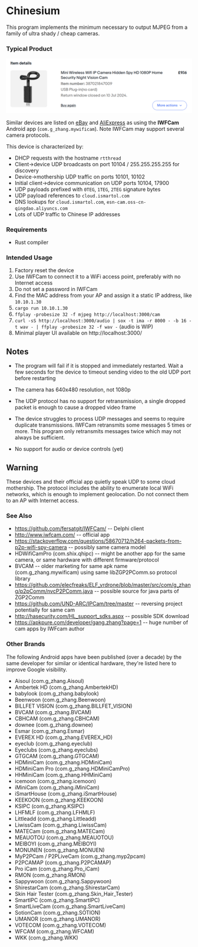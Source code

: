 # Chinesium

This program implements the minimum necessary to output MJPEG from a family of
ultra shady / cheap cameras.


### Typical Product

![Mini Wireless Wifi IP Camera Hidden Spy HD 1080P Home Security Night Vision Cam](images/typical.png)

Similar devices are listed on [eBay](https://www.ebay.co.uk/sch/i.html?_from=R40&_trksid=p2334524.m570.l1313&_nkw=%22iwfcam%22&_sacat=0&LH_TitleDesc=1&_odkw=%22iwfcam%22&_osacat=See-All-Categories) and
[AliExpress](https://vi.aliexpress.com/w/wholesale-%22iwfcam%22.html?spm=a2g0o.home.search.0)
as using the **IWFCam** Android app (`com.g_zhang.mywificam`). Note IWFCam may
support several camera protocols.


This device is characterized by:

* DHCP requests with the hostname `rtthread`
* Client->device UDP broadcasts on port 10104 / 255.255.255.255 for discovery
* Device->mothership UDP traffic on ports 10101, 10102
* Initial client->device communication on UDP ports 10104, 17900
* UDP payloads prefixed with `0TEG`, `1TEG`, `2TEG` signature bytes
* UDP payload references to `cloud.ismartol.com`
* DNS lookups for `cloud.ismartol.com`, `esn-cam.oss-cn-qingdao.aliyuncs.com`
* Lots of UDP traffic to Chinese IP addresses


### Requirements

* Rust compiler


### Intended Usage

1. Factory reset the device
2. Use IWFCam to connect it to a WiFi access point, preferably with no
   Internet access
3. Do not set a password in IWFCam
4. Find the MAC address from your AP and assign it a static IP address, like `10.10.1.30`
5. `cargo run 10.10.1.30`
6. `ffplay -probesize 32 -f mjpeg http://localhost:3000/cam`
7. `curl -sS http://localhost:3000/audio | sox -t ima -r 8000 - -b 16 -t wav - | ffplay -probesize 32 -f wav -` (audio is WIP)
8. Minimal player UI available on http://localhost:3000/


## Notes

* The program will fail if it is stopped and immediately restarted. Wait a few
  seconds for the device to timeout sending video to the old UDP port before
  restarting

* The camera has 640x480 resolution, not 1080p

* The UDP protocol has no support for retransmission, a single dropped packet
  is enough to cause a dropped video frame

* The device struggles to process UDP messages and seems to require duplicate
  transmissions. IWFCam retransmits some messages 5 times or more. This program
  only retransmits messages twice which may not always be sufficient.

* No support for audio or device controls (yet)


## Warning

These devices and their official app quietly speak UDP to some cloud
mothership. The protocol includes the ability to enumerate local WiFi networks,
which is enough to implement geolocation. Do not connect them to an AP with
Internet access.


### See Also

* https://github.com/fersatgit/IWFCam/ -- Delphi client
* http://www.iwfcam.com/ -- official app
* https://stackoverflow.com/questions/58670712/h264-packets-from-p2p-wifi-spy-camera -- possibly same camera model
* HDWifiCamPro (com.shix.qhipc) -- might be another app for the same camera, or same hardware with different firmware/protocol
* BVCAM -- older marketing for same apk name (com.g_zhang.mywificam) using same libZGP2PComm.so protocol library
* https://github.com/elecfreaks/ELF_vrdrone/blob/master/src/com/g_zhang/p2pComm/nvcP2PComm.java -- possible source for java parts of ZGP2Comm
* https://github.com/UND-ARC/IPCam/tree/master -- reversing project potentially for same cam
* http://hasecurity.com/HL_support_sdks.aspx -- possible SDK download
* https://apkpure.com/developer/gang.zhang?page=1 -- huge number of cam apps by IWFcam author


### Other Brands

The following Android apps have been published (over a decade) by the same
developer for similar or identical hardware, they're listed here to improve
Google visibility.

* Aisoul (com.g_zhang.Aisoul)
* Ambertek HD (com.g_zhang.AmbertekHD)
* babylook (com.g_zhang.babylook)
* Beenwoon (com.g_zhang.Beenwoon)
* BILLFET VISION (com.g_zhang.BILLFET_VISION)
* BVCAM (com.g_zhang.BVCAM)
* CBHCAM (com.g_zhang.CBHCAM)
* downee (com.g_zhang.downee)
* Esmar (com.g_zhang.Esmar)
* EVEREX HD (com.g_zhang.EVEREX_HD)
* eyeclub (com.g_zhang.eyeclub)
* Eyeclubs (com.g_zhang.eyeclubs)
* GTGCAM (com.g_zhang.GTGCAM)
* HDMiniCam (com.g_zhang.HDMiniCam)
* HDMiniCam Pro (com.g_zhang.HDMiniCamPro)
* HHMiniCam (com.g_zhang.HHMiniCam)
* icemoon (com.g_zhang.icemoon)
* iMiniCam (com.g_zhang.iMiniCam)
* iSmartHouse (com.g_zhang.iSmartHouse)
* KEEKOON (com.g_zhang.KEEKOON)
* KSIPC (com.g_zhang.KSIPC)
* LHFMLF (com.g_zhang.LFHMLF)
* Littleadd (com.g_zhang.Littleadd)
* LiwissCam (com.g_zhang.LiwissCam)
* MATECam (com.g_zhang.MATECam)
* MEAUOTOU (com.g_zhang.MEAUOTOU)
* MEIBOYI (com.g_zhang.MEIBOYI)
* MONUNEN (com.g_zhang.MONUEN)
* MyP2PCam / P2PLiveCam  (com.g_zhang.myp2pcam)
* P2PCAMAP (com.g_zhang.P2PCAMAP)
* Pro iCam (com.g_zhang.Pro_iCam)
* RMON (com.g_zhang.RMON)
* Sappywoon (com.g_zhang.Sappywoon)
* ShirestarCam (com.g_zhang.ShirestarCam)
* Skin Hair Tester (com.g_zhang.Skin_Hair_Tester)
* SmartIPC (com.g_zhang.SmartIPC)
* SmartLiveCam (com.g_zhang.SmartLiveCam)
* SotionCam (com.g_zhang.SOTION)
* UMANOR (com.g_zhang.UMANOR)
* VOTECOM (com.g_zhang.VOTECOM)
* WFCAM (com.g_zhang.WFCAM)
* WKK (com.g_zhang.WKK)
